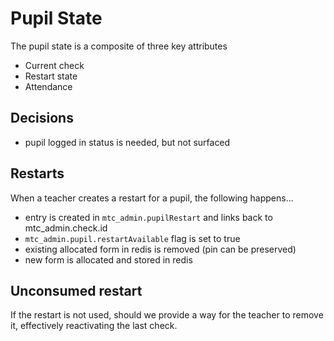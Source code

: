# Pupil State

The pupil state is a composite of three key attributes

- Current check
- Restart state
- Attendance

## Decisions
- pupil logged in status is needed, but not surfaced

## Restarts

When a teacher creates a restart for a pupil, the following happens...
- entry is created in `mtc_admin.pupilRestart` and links back to mtc_admin.check.id
- `mtc_admin.pupil.restartAvailable` flag is set to true
- existing allocated form in redis is removed (pin can be preserved)
- new form is allocated and stored in redis

## Unconsumed restart

If the restart is not used, should we provide a way for the teacher to remove
it, effectively reactivating the last check.


